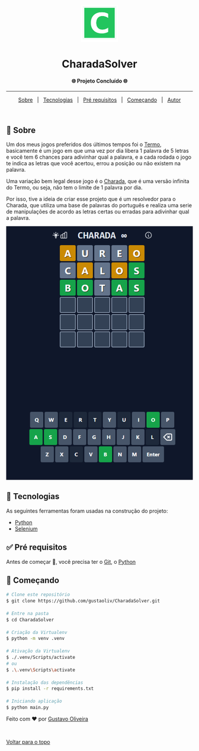 <div align="center" id="top"> 
  <img src="images/charada_icon.png" alt="CharadaSolver" width="100px"/>
</div>

<h1 align="center">CharadaSolver</h1>


<h4 align="center"> 
	🌐 Projeto Concluído 🌐
</h4> 

<hr>

<p align="center">
  <a href="#dart-sobre">Sobre</a> &#xa0; | &#xa0; 
  <a href="#rocket-tecnologias">Tecnologias</a> &#xa0; | &#xa0;
  <a href="#white_check_mark-pré-requisitos">Pré requisitos</a> &#xa0; | &#xa0;
  <a href="#checkered_flag-começando">Começando</a> &#xa0; | &#xa0;
  <a href="https://github.com/gustaoliv" target="_blank">Autor</a>
</p>

<br>

## :dart: Sobre ##

Um dos meus jogos preferidos dos últimos tempos foi o [Termo](https://term.ooo/), basicamente é um jogo em que uma vez por dia libera 1 palavra de 5 letras e  você tem 6 chances para adivinhar qual a palavra, e a cada rodada o jogo te indica as letras que você acertou, errou a posição ou não existem na palavra.

Uma variação bem legal desse jogo é o [Charada](https://charada.app/), que é uma versão infinita do Termo, ou seja, não tem o limite de 1 palavra por dia.

Por isso, tive a ideia de criar esse projeto que é um resolvedor para o Charada, que utiliza uma base de palavras do português e realiza uma serie de manipulações de acordo as letras certas ou erradas para adivinhar qual a palavra.

<div align="center" id="top"> 
  <img src="images/print.png" alt="print"/>
</div>


## :rocket: Tecnologias ##

As seguintes ferramentas foram usadas na construção do projeto:

- [Python](https://www.python.org/)
- [Selenium](https://selenium-python.readthedocs.io/)


## :white_check_mark: Pré requisitos ##

Antes de começar :checkered_flag:, você precisa ter o [Git](https://git-scm.com), o [Python](https://www.python.org/)


## :checkered_flag: Começando ##

```bash
# Clone este repositório
$ git clone https://github.com/gustaoliv/CharadaSolver.git

# Entre na pasta
$ cd CharadaSolver

# Criação da Virtualenv
$ python -m venv .venv

# Ativação da Virtualenv
$ ./.venv/Scripts/activate 
# ou
$ .\.venv\Scripts\activate

# Instalação das dependências
$ pip install -r requirements.txt

# Iniciando aplicação
$ python main.py
```

Feito com :heart: por <a href="https://github.com/gustaoliv" target="_blank">Gustavo Oliveira</a>

&#xa0;

<a href="#top">Voltar para o topo</a>
